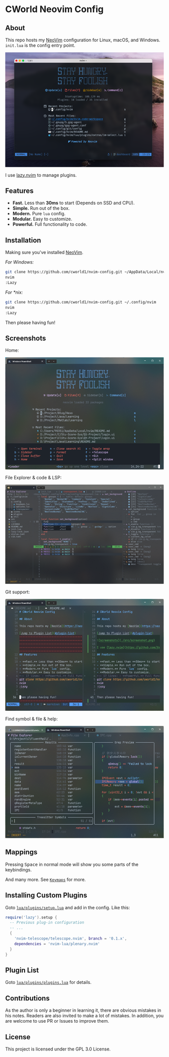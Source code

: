 # CWorld Neovim Config

## About

This repo hosts my [NeoVim](https://neovim.io/) configuration for Linux, macOS, and Windows. `init.lua` is the config entry point.

![Screenshot](src/Screenshot.png)

I use [lazy.nvim](https://github.com/folke/lazy.nvim) to manage plugins.

## Features

- **Fast.** Less than **30ms** to start (Depends on SSD and CPU).
- **Simple.** Run out of the box.
- **Modern.** Pure `lua` config.
- **Modular.** Easy to customize.
- **Powerful.** Full functionality to code.

## Installation

Making sure you've installed [NeoVim](https://neovim.io/).

_For Windows:_

```bash
git clone https://github.com/cworld1/nvim-config.git ~/AppData/Local/nvim
nvim
:Lazy
```

_For \*nix:_

```bash
git clone https://github.com/cworld1/nvim-config.git ~/.config/nvim
nvim
:Lazy
```

Then please having fun!

## Screenshots

Home:

![Home](src/Screenshot_home.png)

File Explorer & code & LSP:

![Code](src/Screenshot_code.png)

Git support:

![Git](src/Screenshot_git_giff.png)

Find symbol & file & help:

![Symbol](src/Screenshot_telescope.png)

## Mappings

Pressing <kbd>Space</kbd> in normal mode will show you some parts of the keybindings.

And many more. See [`Keymaps`](lua/config/keymaps.lua) for more.

## Installing Custom Plugins

Goto [`lua/plugins/setup.lua`](lua/plugins/setup.lua) and add in the config. Like this:

```lua
require('lazy').setup {
  -- Previous plug-in configuration
  -- ...
  {
    'nvim-telescope/telescope.nvim', branch = '0.1.x',
    dependencies = 'nvim-lua/plenary.nvim'
  }
}
```

## Plugin List

Goto [`lua/plugins/plugins.lua`](lua/plugins/plugins.lua) for details.

## Contributions

As the author is only a beginner in learning it, there are obvious mistakes in his notes. Readers are also invited to make a lot of mistakes. In addition, you are welcome to use PR or Issues to improve them.

## License

This project is licensed under the GPL 3.0 License.
